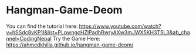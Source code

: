 # Hangman-Game-Deom
You can find the tutorial here: https://www.youtube.com/watch?v=hSSdc8vKP1I&list=PLpwngcHZlPadhRwryAXw3mJWX5KH3T5L3&ab_channel=CodingNepal
Try the Game Here: https://ahmedkhilla.github.io/hangman-game-deom/

